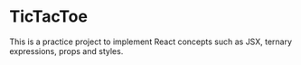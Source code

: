 # TicTacToe
 
This is a practice project to implement React concepts such as JSX, ternary expressions, props and styles.
